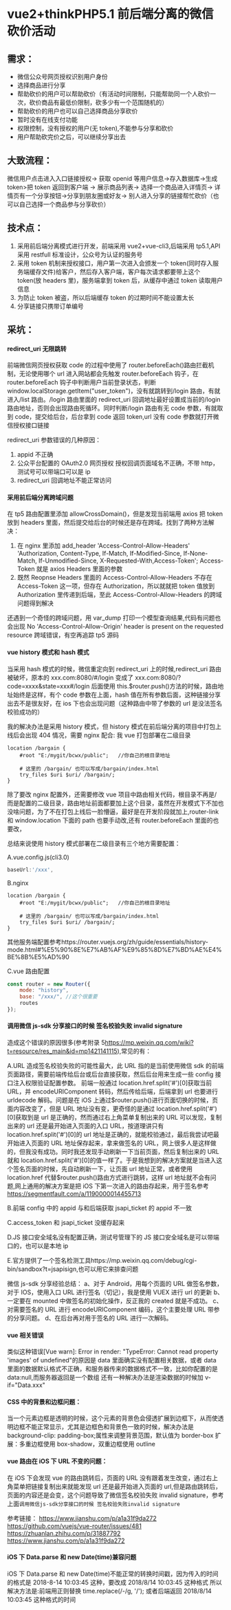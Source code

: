 # vue2+thinkPHP5.1 前后端分离的微信砍价活动

## 需求：

-   微信公众号网页授权识别用户身份
-   选择商品进行分享
-   帮助砍价的用户可以帮助砍价（有活动时间限制，只能帮助同一个人砍价一次，砍价商品有最低价限制，砍多少有一个范围随机的）
-   帮助砍价的用户也可以自己选择商品分享砍价
-   暂时没有在线支付功能
-   权限控制，没有授权的用户(无 token),不能参与分享和砍价
-   用户帮助砍完价之后，可以继续分享出去

## 大致流程：

微信用户点击进入入口链接授权-> 获取 openid 等用户信息->存入数据库->生成 token>把 token 返回到客户端 -> 展示商品列表-> 选择一个商品进入详情页-> 详情页有一个分享按钮->分享到朋友圈或好友-> 别人进入分享的链接帮忙砍价（也可以自己选择一个商品参与分享砍价）

## 技术点：

1. 采用前后端分离模式进行开发，前端采用 vue2+vue-cli3,后端采用 tp5.1,API 采用 restfull 标准设计，公众号为认证的服务号
2. 采用 token 机制来授权接口，用户第一次进入会颁发一个 token(同时存入服务端缓存文件)给客户，然后存入客户端，客户每次请求都要带上这个 token(放 headers 里)，服务端拿到 token 后，从缓存中通过 token 读取用户信息
3. 为防止 token 被盗，所以后端缓存 token 的过期时间不能设置太长
4. 分享链接只携带订单编号

## 采坑：

#### redirect_uri 无限跳转

前端微信网页授权获取 code 的过程中使用了 router.beforeEach()路由拦截机制，无论使用哪个 url 进入网站都会先触发 router.beforeEach 钩子，在 router.beforeEach 钩子中判断用户当前登录状态，判断 window.localStorage.getItem("user_token")，没有就跳转到/login 路由，有就进入/list 路由。/login 路由里面的 redirect_uri 回调地址最好设置成当前的/login 路由地址，否则会出现路由死循环。同时判断/login 路由有无 code 参数，有就取到 code，提交给后台，后台拿到 code 返回 token,url 没有 code 参数就打开微信授权接口链接

redirect_uri 参数错误的几种原因：

1. appid 不正确
2. 公众平台配置的 OAuth2.0 网页授权 授权回调页面域名不正确，不带 http，测试号可以带端口可以是 ip
3. redirect_uri 回调地址不能正常访问

#### 采用前后端分离跨域问题

在 tp5 路由配置里添加 allowCrossDomain()，但是发现当前端用 axios 把 token 放到 headers 里面，然后提交给后台的时候还是存在跨域。找到了两种方法解决：

1. 在 nginx 里添加
   add_header 'Access-Control-Allow-Headers' 'Authorization, Content-Type, If-Match, If-Modified-Since, If-None-Match, If-Unmodified-Since, X-Requested-With,Access-Token';
   Access-Token 就是 axios Headers 里面的参数
2. 既然 Reopnse Headers 里面的 Access-Control-Allow-Headers 不存在 Access-Token 这一项，但存在 Authorization，所以就就把 token 值放到 Authorization 里传递到后端，至此 Access-Control-Allow-Headers 的跨域问题得到解决

还遇到一个奇怪的跨域问题，用 var_dump 打印一个模型查询结果,代码有问题也会出现 No 'Access-Control-Allow-Origin' header is present on the requested resource 跨域错误，有空再追踪 tp5 源码

#### vue history 模式和 hash 模式

当采用 hash 模式的时候，微信重定向到 redirect_uri 上的时候,redirect_uri 路由被破坏，原本的 xxx.com:8080/#/login 变成了 xxx.com:8080/?code=xxxx&state=xxx#/login
后面使用 this.$router.push()方法的时候，路由地址始终是这样，有个 code 参数在上面，hash 值在所有参数后面，这种链接分享出去不是很友好，在 ios 下也会出现问题（这种路由中带了参数的 url 是没法签名校验成功的）

我的解决办法是采用 history 模式，但 history 模式在前后端分离的项目中打包上线后会出现 404 情况，需要 nginx 配合:
我 vue 打包部署在二级目录

```
location /bargain {
    #root "E:/mygit/bcwx/public";   //你自己的根目录地址

    # 这里的 /bargain/ 也可以写成/bargain/index.html
    try_files $uri $uri/ /bargain/;
}
```

除了要改 nginx 配置外，还需要修改 vue 项目中路由相关代码，根目录不再是/ 而是配置的二级目录，路由地址前面都要加上这个目录，虽然在开发模式下不加也没啥问题，为了不在打包上线后一脸懵逼，最好是在开发阶段就加上,router-link 和 window.location 下面的 path 也要手动改,还有 router.beforeEach 里面的也要改，

总结来说使用 history 模式部署在二级目录有三个地方需要配置：

A.vue.config.js(cli3.0)

```javascript
baseUrl:'/xxx',
```

B.nginx

```
location /bargain {
    #root "E:/mygit/bcwx/public";   //你自己的根目录地址

    # 这里的 /bargain/ 也可以写成/bargain/index.html
    try_files $uri $uri/ /bargain/;
}
```

其他服务端配置参考https://router.vuejs.org/zh/guide/essentials/history-mode.html#%E5%90%8E%E7%AB%AF%E9%85%8D%E7%BD%AE%E4%BE%8B%E5%AD%90

C.vue 路由配置

```javascript
const router = new Router({
    mode: "history",
    base: "/xxx/", //这个很重要
    routes
});
```

#### 调用微信 js-sdk 分享接口的时候 签名校验失败 invalid signature

造成这个错误的原因很多(参考附录 5<https://mp.weixin.qq.com/wiki?t=resource/res_main&id=mp1421141115>),常见的有：

A.URL 造成签名校验失败的可能性最大，此 URL 指的是当前使用微信 sdk 的前端页面路径，需要前端传给后台或后台直接获取，然后后台用来生成一些 config 接口注入权限验证配置参数。
前端一般通过 location.href.split('#')[0]获取当前 URL，并 encodeURIComponent 转码，然后传给后端，后端拿到 url 也要进行 urldecode 解码。问题是在 iOS 上通过$router.push()进行页面切换的时候，页面内容改变了，但是 URL 地址没有变，更奇怪的是通过 location.href.split('#')[0]获取到是 url 是正确的，然而通过右上角菜单复制出来的 URL 可以发现，复制出来的 url 还是最开始进入页面的入口 URL，按道理讲只有 location.href.split('#')[0]的 url 地址是正确的，就能校验通过，最后我尝试吧最开始进入页面的 URL 地址保存起来，拿来做签名的 URL，网上很多人是这样做的，但我没有成功。同时我还发现手动刷新一下当前页面，然后复制出来的 URL 就和 location.href.split('#')[0]的值一样了。于是我想到的解决方案就是当进入这个签名页面的时候，先自动刷新一下，让页面 url 地址正常，或者使用 location.href 代替$router.push()路由方式进行跳转，这样 url 地址就不会有问题,网上通用的解决方案是把 iOS 下第一次进入的路由存起来，用于签名参考<https://segmentfault.com/a/1190000014455713>

B.前端 config 中的 appid 与和后端获取 jsapi_ticket 的 appid 不一致

C.access_token 和 jsapi_ticket 没缓存起来

D.JS 接口安全域名没有配置正确，测试号管理下的 JS 接口安全域名是可以带端口的，也可以是本地 ip

E.官方提供了一个签名检测工具https://mp.weixin.qq.com/debug/cgi-bin/sandbox?t=jsapisign,也可以用它来排查问题

微信 js-sdk 分享经验总结：
a、对于 Android，用每个页面的 URL 做签名参数，对于 IOS，使用入口 URL 进行签名（切记），我是使用 VUEX 进行 url 的更新
b、一定要在 mounted 中做签名的初始化操作，反正我的 created 就是不成功。
c、对需要签名的 URL 进行 encodeURIComponent 编码，这个主要处理 URL 带参的分享问题。
d、在后台再对用于签名的 URL 进行一次解码。

#### vue 相关错误

类似这种错误[Vue warn]: Error in render: "TypeError: Cannot read property 'images' of undefined"的原因是 data 里面确实没有配置相关数据，或者 data 里面的数据默认格式不正确，和服务器传来的数据格式不一致，比如你配置的是 data:null,而服务器返回是一个数组
还有一种解决办法是渲染数据的时候加 v-if="Data.xxx"

#### CSS 中的背景和边框问题：

当一个元素边框是透明的时候，这个元素的背景色会侵透扩展到边框下，从而使透明边框不能正常显示，尤其是边框色和背景色一致的时候，解决办法是 background-clip: padding-box;属性来调整背景范围，默认值为 border-box
扩展：多重边框使用 box-shadow，双重边框使用 outline

#### vue 路由在 iOS 下 URL 不变的问题：

在 iOS 下会发现 vue 的路由跳转后，页面的 URL 没有跟着发生改变，通过右上角菜单把链接复制出来就能发现 url 还是最开始进入页面的 url,但是路由跳转后，页面的内容还是会变，这个问题导致了微信签名校验失败 invalid signature，参考上面`调用微信js-sdk分享接口的时候 签名校验失败invalid signature`

参考链接：
<https://www.jianshu.com/p/a1a31f9da272>
<https://github.com/vuejs/vue-router/issues/481>
<https://zhuanlan.zhihu.com/p/31887792>
<https://www.jianshu.com/p/a1a31f9da272>

#### iOS 下 Data.parse 和 new Date(time)兼容问题

iOS 下 Data.parse 和 new Date(time)不能正常的转换时间戳，因为传入的时间的格式是 2018-8-14 10:03:45 这种，要改成 2018/8/14 10:03:45 这种格式
所以解决方法是:前端用正则替换 time.replace(/-/g, '/'); 或者后端返回 2018/8/14 10:03:45 这种格式的时间
